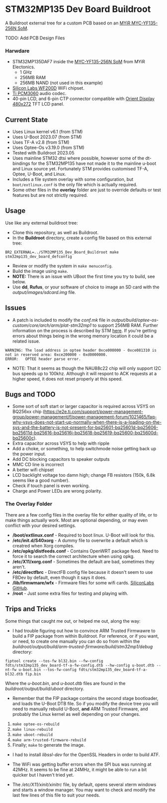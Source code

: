 # STM32MP135 Dev Board Buildroot
  
A Buildroot external tree for a custom PCB based on an [MYiR MYC-YF135-256N SoM](https://www.myirtech.com/list.asp?id=726).
  
TODO: Add PCB Design Files
  
### Harwdare
* STM32MP135DAF7 inside the [MYC-YF135-256N SoM](https://www.myirtech.com/list.asp?id=726) from MYiR Electonics.
  * 1 GHz
  * 256MB RAM
  * 256MB NAND (not used in this example)
* [Silicon Labs WF200D](https://www.silabs.com/documents/public/data-sheets/wf200-datasheet.pdf) WiFi chipset.
* [Ti PCM3060](https://www.ti.com/lit/ds/symlink/pcm3060.pdf) audio codec.
* 40-pin LCD, and 6-pin CTP connector compatible with [Orient Display 480x272](https://www.orientdisplay.com/pdf/AFY480272B0-4.3N12NTM-C.pdf) TFT LCD panel.


## Current State
* Uses Linux kernel v6.1 (from STM)
* Uses U-Boot 2023.07 (from STM)
* Uses TF-A v2.8 (from STM)
* Uses Optee-Os v3.19.0 (from STM)
* Tested with Buildroot 2023.05
* Uses mainline STM32 dtsi where possible, however some of the dt-bindings for the STM32MP135 have not made it to the mainline u-boot and Linux source yet. Fortunately STM provides customised TF-A, Optee, U-Boot, and Linux.
* Includes a file system overlay with some configuration, but ```boot/extlinux.conf``` is the only file which is actually required.
* Some other files in the **overlay** folder are just to override defaults or test features but are not strictly required. 

## Usage
Use like any external buildroot tree:
* Clone this repository, as well as Buildroot.
* In the **Buildroot** directory, create a config file based on this external tree:
```
BR2_EXTERNAL=../STM32MP135_Dev_Board_Buildroot make stm32mp135_dev_board_defconfig
```
* Review or modify the system in ```make menuconfig```.
* Build the image using ```make```.
* **NOTE:** There is an issue with UBoot the first time you try to build, see below.
* Use **dd**, **Rufus**, or your software of choice to image an SD card with the *output/images/sdcard.img* file.

## Issues
* A patch is included to modify the *conf.mk* file in *output/build/optee-os-custom/core/arch/arm/plat-stm32mp1* to support 256MB RAM. Further information on the process is described by STM [here](https://wiki.stmicroelectronics.cn/stm32mpu/wiki/How_to_configure_a_256MB_DDR_mapping_from_STM32_MPU_Distribution_Package). If you're getting errors about things being in the wrong memory location it could be a related issue.
```
WARNING: The load address in optee header 0xce000000 - 0xce081310 is not in reserved area: 0xce200000 - 0xd0000000.
ERROR:   OPTEE header parse error.
```
* NOTE: That it seems as though the NAU88c22 chip will only support I2C bus speeds up to 100khz. Although it will respont to ACK requests at a higher speed, it does not reset properly at this speed.
  
## Bugs and TODO
* Some sort of soft start or larger capacitor is required across VSYS on BQ256xx chip (https://e2e.ti.com/support/power-management-group/power-management/f/power-management-forum/1021465/faq-why-vsys-does-not-start-up-normally-when-there-is-a-loading-on-the-sys-and-the-battery-is-not-present-for-bq25601-bq25601d-bq25606-bq25611d-bq25616-bq25616j-bq25618-bq25619-bq25600-bq25600d-bq25600c).
* Extra capacitor across VSYS to help with ripple
* Add a choke, or something, to help switchmode noise getting back up the power input.
* Add DC blocking capacitors to speaker outputs
* MMC CD line is incorrect
* A better wifi chipset
* LCD backlight voltage too damn high; change FB resistors (150k, 6.8k seems like a good number).
* Check if touch panel is even working.
* Charge and Power LEDs are wrong polarity.

### The Overlay Folder
There are a few config files in the overlay file for either quality of life, or to make things actually work. Most are optional depending, or may even conflict with your desired settings.
* **/boot/extlinux.conf** - Required to boot linux. U-Boot will look for this.
* **/etc/init.d/S40xorg** - A dummy file to overwrite a default which is creatred when Xorg compiles.
* **/etc/opkg/distfeeds.conf** - Contains OpenWRT package feed. Need to force it to search the correct architecture when using opkg.
* **/etc/X11/xorg.conf** - Sometimes the default are bad, sometimes they aren't.
* **/etc/directfbrc** - DirectFB config file because it doesn't seem to use FBDev by default, even though it says it does.
* **/lib/firmwmare/wfx** - Firmware files for some wifi cards. [SiliconLabs GitHub](https://github.com/SiliconLabs/wfx-firmware).
* **/root** - Just some extra files for testing and playing with.

## Trips and Tricks
Some things that caught me out, or helped me out, along the way:
* I had trouble figuring out how to convince ARM Trusted Firmwawre to build a FIP package from within Buildroot. For reference, or if you want, or need, to create one manually you can do so from within the *buildroot/output/build/arm-trusted-firmware/build/stm32mp1/debug* directory:<br />
```
fiptool create --tos-fw bl32.bin --fw-config fdts/stm32mp135_dev_board-tf-a-fw-config.dtb --hw-config u-boot.dtb --nt-fw u-boot.bin --tos-fw-config fdts/stm32mp135_dev_board-tf-a-bl32.dtb fip.bin
```
  
Where the *u-boot.bin*, and *u-boot.dtb* files are found in the *buildroot/output/build/uboot* directory.

* Remember that the FIP package contains the second stage bootloader, and loads the U-Boot DTB file. So if you modify the device tree you will need to manually rebuild U-Boot, **and** ARM Trusted Firmware, and probably the Linux kernel as well depending on your changes. 
 1. ```make optee-os-rebuild```
 2. ```make linux-rebuild```
 3. ```make uboot-rebuild```
 4. ```make arm-trusted-firmware-rebuild```
 5. Finally; ```make``` to generate the image.

* I had to install *libssl-dev* for the OpenSSL Headers in order to build ATF.

* The WiFi was getting buffer errors when the SPI bus was running at 42MHz. It seems to be fine at 24MHz, it might be able to run a bit quicker but I haven't tried yet.

* The */etc/X11/xinit/xinitrc* file, by default, opens several xterm windows and starts a window manager. You may want to check and modify the last few lines of this file to suit your needs.